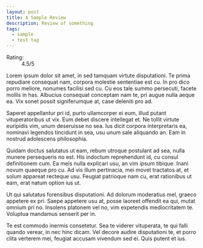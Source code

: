 ```yaml
---
layout: post
title: A Sample Review
description: Review of something
tags:
  - sample
  - test tag
---
```

<dl>
  <dt>Rating:</dt>
  <dd>4.5/5</dd>
</dl>

Lorem ipsum dolor sit amet, in sed tamquam virtute disputationi. Te prima repudiare consequat nam, corpora molestie sententiae est cu. In pro dico porro meliore, nonumes facilisi sed cu. Cu eos tale summo persecuti, facete mollis in has. Albucius consequat conceptam nam te, pri augue nulla aeque ea. Vix sonet possit signiferumque at, case deleniti pro ad.

Saperet appellantur pri id, purto ullamcorper ei eum, illud putant vituperatoribus ut vix. Eum debet discere intellegat et. Ne tollit virtute euripidis vim, unum deseruisse no sea. Ius dicit corpora interpretaris ea, nominavi legendos tincidunt in sea, usu unum sale aliquando an. Eam in nostrud adolescens philosophia.

Quidam doctus salutatus ut eam, rebum utroque postulant ad sea, nulla munere persequeris no est. His indoctum reprehendunt id, cu consul definitionem cum. Ea meis nulla explicari usu, an vim ipsum tibique. Inani novum quaeque pro cu. Ad vis illum pertinacia, mei movet tractatos at, et solum appareat recteque usu. Feugiat patrioque nam cu, erat rationibus ut eam, erat natum option ius ut.

Ut qui salutatus forensibus disputationi. Ad dolorum moderatius mel, graeco appetere ex pri. Saepe appetere usu at, posse laoreet offendit ea qui, mutat omnium pri no. Insolens platonem vel no, vim expetendis mediocritatem te. Voluptua mandamus senserit per in.

Te est commodo inermis consetetur. Sea te viderer vituperata, te qui falli quando verear, in nec hinc dicam. Vel decore audire disputationi te, et porro clita verterem mei, feugiat accusam vivendum sed ei. Quis putent et ius.
